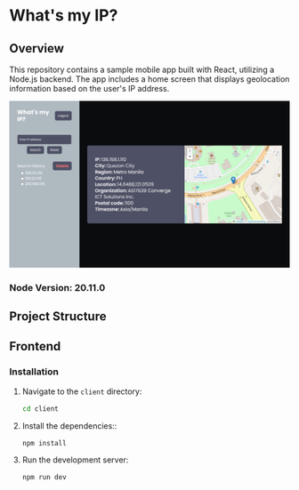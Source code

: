# What's my IP?

## Overview

This repository contains a sample mobile app built with React, utilizing a Node.js backend. The app includes a home screen that displays geolocation information based on the user's IP address.

![App Screenshot](./screenshot.png)

### Node Version: 20.11.0

## Project Structure

## Frontend

### Installation

1. Navigate to the `client` directory:

   ```bash
   cd client

   ```

2. Install the dependencies::

   ```bash
   npm install

   ```

3. Run the development server:

   ```bash
   npm run dev
   ```
